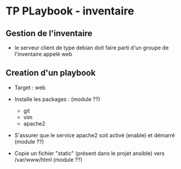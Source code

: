 # TP PLaybook - inventaire

## Gestion de l'inventaire

- le serveur client de type debian doit faire parti d'un groupe de l'inventaire appelé web

## Creation d'un playbook

- Target : web

- Installe les packages : (module ??)
     - git
     - vim
     - apache2

- S'assurer que le service apache2 soit activé (enable) et démarré (module ??)

- Copie un fichier "static" (présent dans le projet ansible) vers /var/www/html (module ??)
